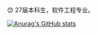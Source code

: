 😊 27届本科生，软件工程专业。

[![Anurag's GitHub stats](https://github-readme-stats.vercel.app/api/top-langs/?username=YXRRXY)](https://github.com/anuraghazra/github-readme-stats)



